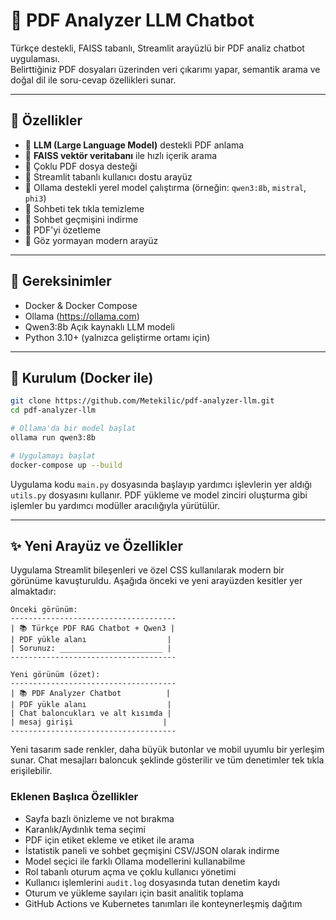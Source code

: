# 📄 PDF Analyzer LLM Chatbot

Türkçe destekli, FAISS tabanlı, Streamlit arayüzlü bir PDF analiz chatbot uygulaması.  
Belirttiğiniz PDF dosyaları üzerinden veri çıkarımı yapar, semantik arama ve doğal dil ile soru-cevap özellikleri sunar.

---

## 🚀 Özellikler

- 🧠 **LLM (Large Language Model)** destekli PDF anlama
- 🔎 **FAISS vektör veritabanı** ile hızlı içerik arama
- 📁 Çoklu PDF dosya desteği
- 💬 Streamlit tabanlı kullanıcı dostu arayüz
- 🔌 Ollama destekli yerel model çalıştırma (örneğin: `qwen3:8b`, `mistral`, `phi3`)
- 🧹 Sohbeti tek tıkla temizleme
- 📝 Sohbet geçmişini indirme
- 📰 PDF'yi özetleme
- 🎨 Göz yormayan modern arayüz

---

## 🧰 Gereksinimler

- Docker & Docker Compose
- Ollama (https://ollama.com)
- Qwen3:8b Açık kaynaklı LLM modeli
- Python 3.10+ (yalnızca geliştirme ortamı için)

---

## 🧱 Kurulum (Docker ile)

```bash
git clone https://github.com/Metekilic/pdf-analyzer-llm.git
cd pdf-analyzer-llm

# Ollama'da bir model başlat
ollama run qwen3:8b

# Uygulamayı başlat
docker-compose up --build
```

Uygulama kodu `main.py` dosyasında başlayıp yardımcı işlevlerin yer aldığı
`utils.py` dosyasını kullanır. PDF yükleme ve model zinciri oluşturma gibi
işlemler bu yardımcı modüller aracılığıyla yürütülür.

---

## ✨ Yeni Arayüz ve Özellikler

Uygulama Streamlit bileşenleri ve özel CSS kullanılarak modern bir görünüme
kavuşturuldu. Aşağıda önceki ve yeni arayüzden kesitler yer almaktadır:

```
Önceki görünüm:
-------------------------------------
| 📚 Türkçe PDF RAG Chatbot + Qwen3 |
| PDF yükle alanı                  |
| Sorunuz: _______________________ |
-------------------------------------

Yeni görünüm (özet):
-------------------------------------
| 📚 PDF Analyzer Chatbot          |
| PDF yükle alanı                  |
| Chat baloncukları ve alt kısımda |
| mesaj girişi                    |
-------------------------------------
```

Yeni tasarım sade renkler, daha büyük butonlar ve mobil uyumlu bir yerleşim
sunar. Chat mesajları baloncuk şeklinde gösterilir ve tüm denetimler tek tıkla
erişilebilir.

### Eklenen Başlıca Özellikler

- Sayfa bazlı önizleme ve not bırakma
- Karanlık/Aydınlık tema seçimi
- PDF için etiket ekleme ve etiket ile arama
- İstatistik paneli ve sohbet geçmişini CSV/JSON olarak indirme
- Model seçici ile farklı Ollama modellerini kullanabilme
- Rol tabanlı oturum açma ve çoklu kullanıcı yönetimi
- Kullanıcı işlemlerini `audit.log` dosyasında tutan denetim kaydı
- Oturum ve yükleme sayıları için basit analitik toplama
- GitHub Actions ve Kubernetes tanımları ile konteynerleşmiş dağıtım

